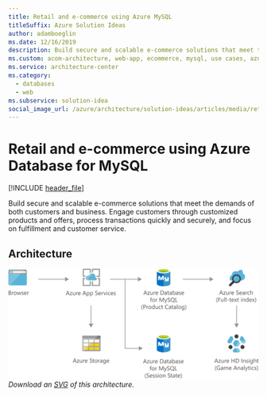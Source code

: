 ```yaml
---
title: Retail and e-commerce using Azure MySQL
titleSuffix: Azure Solution Ideas
author: adamboeglin
ms.date: 12/16/2019
description: Build secure and scalable e-commerce solutions that meet the demands of both customers and business. Engage customers through customized products and offers, process transactions quickly and securely, and focus on fulfillment and customer service.
ms.custom: acom-architecture, web-app, ecommerce, mysql, use cases, azure, solutions, 'https://azure.microsoft.com/solutions/architecture/retail-and-ecommerce-using-azure-database-for-mysql/'
ms.service: architecture-center
ms.category:
  - databases
  - web
ms.subservice: solution-idea
social_image_url: /azure/architecture/solution-ideas/articles/media/retail-and-ecommerce-using-azure-database-for-mysql.png
---
```


# Retail and e-commerce using Azure Database for MySQL

[!INCLUDE [header_file](../../../includes/sol-idea-header.md)]

Build secure and scalable e-commerce solutions that meet the demands of both customers and business. Engage customers through customized products and offers, process transactions quickly and securely, and focus on fulfillment and customer service.

## Architecture

![Architecture Diagram](../media/retail-and-ecommerce-using-azure-database-for-mysql.png)
*Download an [SVG](../media/retail-and-ecommerce-using-azure-database-for-mysql.svg) of this architecture.*
